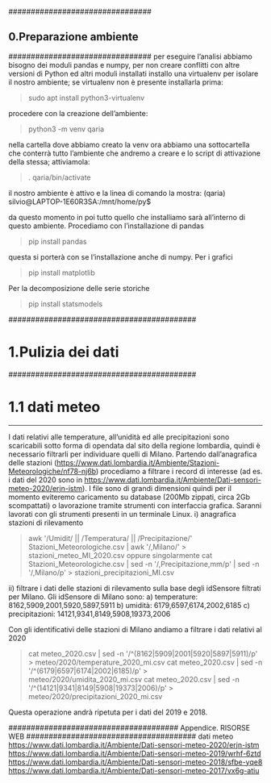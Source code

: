 ################################
## 0.Preparazione ambiente    ##
################################
per eseguire l’analisi abbiamo bisogno dei moduli pandas e numpy, per non creare conflitti con altre versioni di Python ed altri moduli installati installo 
una virtualenv per isolare il nostro ambiente; se virtualenv non è presente installarla prima:
 >sudo apt install python3-virtualenv
 
procedere con la creazione dell’ambiente:
 >python3 -m venv qaria
 
nella cartella dove abbiamo creato la venv ora abbiamo una sottocartella che conterrà tutto l’ambiente che andremo a creare e lo script di attivazione della stessa; 
attiviamola:
 >. qaria/bin/activate
 
il nostro ambiente è attivo e la linea di comando la mostra:
(qaria) silvio@LAPTOP-1E60R3SA:/mnt/home/py$

da questo momento in poi tutto quello che installiamo sarà all’interno di questo ambiente.
Procediamo con l’installazione di pandas
 >pip install pandas
 
questa si porterà con se l’installazione anche di numpy.
Per i grafici
 >pip install matplotlib
 
Per la decomposizione delle serie storiche
 >pip install statsmodels
 
##########################################
# 1.Pulizia dei dati
##########################################
# 1.1 dati meteo
---------------------
I dati relativi alle temperature, all’unidità ed alle precipitazioni sono scaricabili sotto forma di opendata  dal sito della regione lombardia, 
quindi è necessario filtrarli per individuare quelli di Milano.
Partendo dall’anagrafica delle stazioni (https://www.dati.lombardia.it/Ambiente/Stazioni-Meteorologiche/nf78-nj6b) 
procediamo a filtrare i record di interesse (ad es. i dati del 2020 sono in https://www.dati.lombardia.it/Ambiente/Dati-sensori-meteo-2020/erjn-istm). 
I file sono di grandi dimensioni quindi per il momento eviteremo caricamento su database (200Mb zippati, circa 2Gb scompattati)
o lavorazione tramite strumenti con interfaccia grafica. 
Saranni lavorati con gli strumenti presenti in un terminale Linux.
i) anagrafica stazioni di rilevamento
 >awk '/Umidit/ || /Temperatura/ || /Precipitazione/' Stazioni_Meteorologiche.csv | awk '/,Milano/' > stazioni_meteo_MI_2020.csv
oppure singolarmente
 >cat Stazioni_Meteorologiche.csv | sed -n '/,Precipitazione,mm/p' | sed -n '/,Milano/p' > stazioni_precipitazioni_MI.csv
 
ii) filtrare i dati delle stazioni di rilevamento sulla base degli idSensore filtrati per Milano.
Gli idSensore di Milano sono:
	a) temperature: 8162,5909,2001,5920,5897,5911
	b) umidità: 6179,6597,6174,2002,6185
	c) precipitazioni: 	14121,9341,8149,5908,19373,2006
	
Con gli identificativi delle stazioni di Milano andiamo a filtrare i dati relativi al 2020
 >cat meteo_2020.csv | sed -n '/^\(8162\|5909\|2001\|5920\|5897\|5911\)/p' > meteo/2020/temperature_2020_mi.csv
 >cat meteo_2020.csv | sed -n '/^\(6179\|6597\|6174\|2002\|6185\)/p' > meteo/2020/umidita_2020_mi.csv
 >cat meteo_2020.csv | sed -n '/^\(14121\|9341\|8149\|5908\|19373\|2006\)/p' > meteo/2020/precipitazioni_2020_mi.csv
 
Questa operazione andrà ripetuta per i dati del 2019 e 2018.


######################################
Appendice. RISORSE WEB
######################################
dati meteo
https://www.dati.lombardia.it/Ambiente/Dati-sensori-meteo-2020/erjn-istm
https://www.dati.lombardia.it/Ambiente/Dati-sensori-meteo-2019/wrhf-6ztd
https://www.dati.lombardia.it/Ambiente/Dati-sensori-meteo-2018/sfbe-yqe8
https://www.dati.lombardia.it/Ambiente/Dati-sensori-meteo-2017/vx6g-atiu
